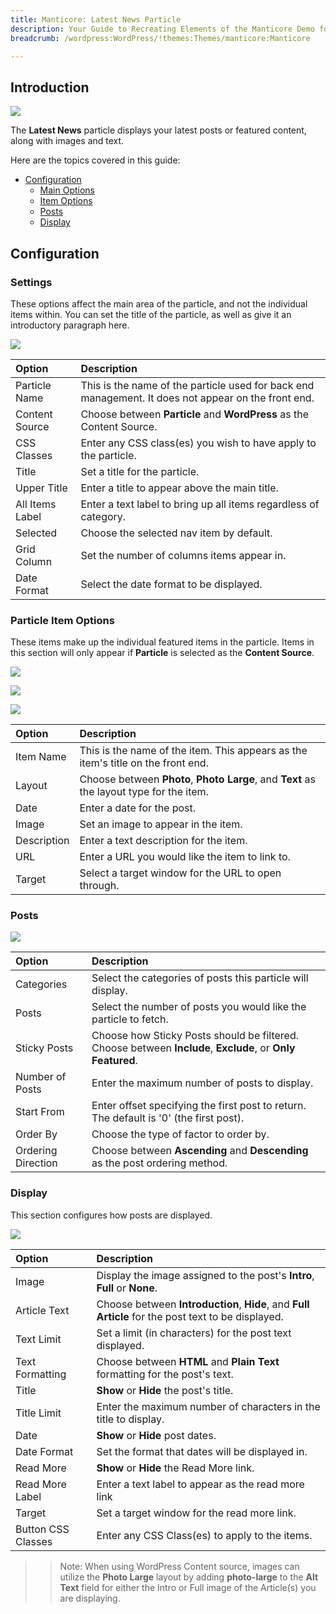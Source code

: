 ```yaml
---
title: Manticore: Latest News Particle
description: Your Guide to Recreating Elements of the Manticore Demo for WordPress
breadcrumb: /wordpress:WordPress/!themes:Themes/manticore:Manticore

---
```


## Introduction

![](assets/particle_latestnews1.png)

The **Latest News** particle displays your latest posts or featured content, along with images and text.

Here are the topics covered in this guide:

* [Configuration](#configuration)
    - [Main Options](#settings)
    - [Item Options](#particle-item-options)
    - [Posts](#posts)
    - [Display](#display)

## Configuration

### Settings

These options affect the main area of the particle, and not the individual items within. You can set the title of the particle, as well as give it an introductory paragraph here.

![](assets/particle_latestnews2.png)

| Option          | Description                                                                                         |
|:--------------- |:--------------------------------------------------------------------------------------------------- |
| Particle Name   | This is the name of the particle used for back end management. It does not appear on the front end. |
| Content Source  | Choose between **Particle** and **WordPress** as the Content Source.                                   |
| CSS Classes     | Enter any CSS class(es) you wish to have apply to the particle.                                     |
| Title           | Set a title for the particle.                                                                       |
| Upper Title     | Enter a title to appear above the main title.                                                       |
| All Items Label | Enter a text label to bring up all items regardless of category.                                    |
| Selected        | Choose the selected nav item by default.                                                            |
| Grid Column     | Set the number of columns items appear in.                                                          |
| Date Format     | Select the date format to be displayed.                                                             |

### Particle Item Options

These items make up the individual featured items in the particle. Items in this section will only appear if **Particle** is selected as the **Content Source**.

![](assets/particle_latestnews3.png)

![](assets/particle_latestnews4.png)

![](assets/particle_latestnews5.png)

| Option      | Description                                                                              |
|:----------- |:---------------------------------------------------------------------------------------- |
| Item Name   | This is the name of the item. This appears as the item's title on the front end.         |
| Layout      | Choose between **Photo**, **Photo Large**, and **Text** as the layout type for the item. |
| Date        | Enter a date for the post.                                                            |
| Image       | Set an image to appear in the item.                                                      |
| Description | Enter a text description for the item.                                                   |
| URL         | Enter a URL you would like the item to link to.                                          |
| Target      | Select a target window for the URL to open through.                                      |

### Posts

![](assets/particle_latestnews6.png)

| Option             | Description                                                                                                |
|:------------------ |:---------------------------------------------------------------------------------------------------------- |
| Categories         | Select the categories of posts this particle will display.                                                 |
| Posts              | Select the number of posts you would like the particle to fetch.                                           |
| Sticky Posts       | Choose how Sticky Posts should be filtered. Choose between **Include**, **Exclude**, or **Only Featured**. |
| Number of Posts    | Enter the maximum number of posts to display.                                                              |
| Start From         | Enter offset specifying the first post to return. The default is '0' (the first post).               |
| Order By           | Choose the type of factor to order by.                                                                     |
| Ordering Direction | Choose between **Ascending** and **Descending** as the post ordering method.                            |

### Display

This section configures how posts are displayed.

![](assets/particle_latestnews7.png)

| Option             | Description                                                                                           |
| :-----             | :-----                                                                                                |
| Image              | Display the image assigned to the post's **Intro**, **Full** or **None**.                          |
| Article Text       | Choose between **Introduction**, **Hide**, and **Full Article** for the post text to be displayed. |
| Text Limit         | Set a limit (in characters) for the post text displayed.                                           |
| Text Formatting    | Choose between **HTML** and **Plain Text** formatting for the post's text.                         |
| Title              | **Show** or **Hide** the post's title.                                                             |
| Title Limit        | Enter the maximum number of characters in the title to display.                                       |
| Date               | **Show** or **Hide** post dates.                                                                   |
| Date Format        | Set the format that dates will be displayed in.                                                       |
| Read More          | **Show** or **Hide** the Read More link.                                                              |
| Read More Label    | Enter a text label to appear as the read more link                                                    |
| Target             | Set a target window for the read more link.                                                           |
| Button CSS Classes | Enter any CSS Class(es) to apply to the items.                                                        |

>> Note: When using WordPress Content source, images can utilize the **Photo Large** layout by adding **photo-large** to the **Alt Text** field for either the Intro or Full image of the Article(s) you are displaying.
